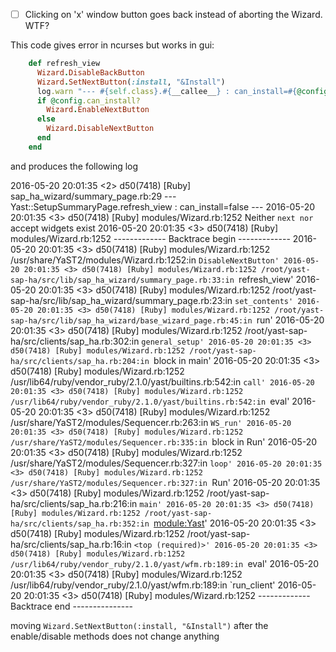 - [ ] Clicking on 'x' window button goes back instead of aborting the Wizard. WTF?

This code gives error in ncurses but works in gui:

```ruby
    def refresh_view
      Wizard.DisableBackButton
      Wizard.SetNextButton(:install, "&Install")
      log.warn "--- #{self.class}.#{__callee__} : can_install=#{@config.can_install?.inspect} ---"
      if @config.can_install?
        Wizard.EnableNextButton
      else
        Wizard.DisableNextButton
      end
    end
```

and produces the following log

2016-05-20 20:01:35 <2> d50(7418) [Ruby] sap_ha_wizard/summary_page.rb:29 --- Yast::SetupSummaryPage.refresh_view : can_install=false ---
2016-05-20 20:01:35 <3> d50(7418) [Ruby] modules/Wizard.rb:1252 Neither `next nor `accept widgets exist
2016-05-20 20:01:35 <3> d50(7418) [Ruby] modules/Wizard.rb:1252 ------------- Backtrace begin -------------
2016-05-20 20:01:35 <3> d50(7418) [Ruby] modules/Wizard.rb:1252 /usr/share/YaST2/modules/Wizard.rb:1252:in `DisableNextButton'
2016-05-20 20:01:35 <3> d50(7418) [Ruby] modules/Wizard.rb:1252 /root/yast-sap-ha/src/lib/sap_ha_wizard/summary_page.rb:33:in `refresh_view'
2016-05-20 20:01:35 <3> d50(7418) [Ruby] modules/Wizard.rb:1252 /root/yast-sap-ha/src/lib/sap_ha_wizard/summary_page.rb:23:in `set_contents'
2016-05-20 20:01:35 <3> d50(7418) [Ruby] modules/Wizard.rb:1252 /root/yast-sap-ha/src/lib/sap_ha_wizard/base_wizard_page.rb:45:in `run'
2016-05-20 20:01:35 <3> d50(7418) [Ruby] modules/Wizard.rb:1252 /root/yast-sap-ha/src/clients/sap_ha.rb:302:in `general_setup'
2016-05-20 20:01:35 <3> d50(7418) [Ruby] modules/Wizard.rb:1252 /root/yast-sap-ha/src/clients/sap_ha.rb:204:in `block in main'
2016-05-20 20:01:35 <3> d50(7418) [Ruby] modules/Wizard.rb:1252 /usr/lib64/ruby/vendor_ruby/2.1.0/yast/builtins.rb:542:in `call'
2016-05-20 20:01:35 <3> d50(7418) [Ruby] modules/Wizard.rb:1252 /usr/lib64/ruby/vendor_ruby/2.1.0/yast/builtins.rb:542:in `eval'
2016-05-20 20:01:35 <3> d50(7418) [Ruby] modules/Wizard.rb:1252 /usr/share/YaST2/modules/Sequencer.rb:263:in `WS_run'
2016-05-20 20:01:35 <3> d50(7418) [Ruby] modules/Wizard.rb:1252 /usr/share/YaST2/modules/Sequencer.rb:335:in `block in Run'
2016-05-20 20:01:35 <3> d50(7418) [Ruby] modules/Wizard.rb:1252 /usr/share/YaST2/modules/Sequencer.rb:327:in `loop'
2016-05-20 20:01:35 <3> d50(7418) [Ruby] modules/Wizard.rb:1252 /usr/share/YaST2/modules/Sequencer.rb:327:in `Run'
2016-05-20 20:01:35 <3> d50(7418) [Ruby] modules/Wizard.rb:1252 /root/yast-sap-ha/src/clients/sap_ha.rb:216:in `main'
2016-05-20 20:01:35 <3> d50(7418) [Ruby] modules/Wizard.rb:1252 /root/yast-sap-ha/src/clients/sap_ha.rb:352:in `<module:Yast>'
2016-05-20 20:01:35 <3> d50(7418) [Ruby] modules/Wizard.rb:1252 /root/yast-sap-ha/src/clients/sap_ha.rb:16:in `<top (required)>'
2016-05-20 20:01:35 <3> d50(7418) [Ruby] modules/Wizard.rb:1252 /usr/lib64/ruby/vendor_ruby/2.1.0/yast/wfm.rb:189:in `eval'
2016-05-20 20:01:35 <3> d50(7418) [Ruby] modules/Wizard.rb:1252 /usr/lib64/ruby/vendor_ruby/2.1.0/yast/wfm.rb:189:in `run_client'
2016-05-20 20:01:35 <3> d50(7418) [Ruby] modules/Wizard.rb:1252 ------------- Backtrace end ---------------


moving `Wizard.SetNextButton(:install, "&Install")` after the enable/disable methods does not change anything